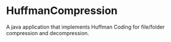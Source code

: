 # HuffmanCompression
A java application that implements Huffman Coding for file/folder compression and decompression.
